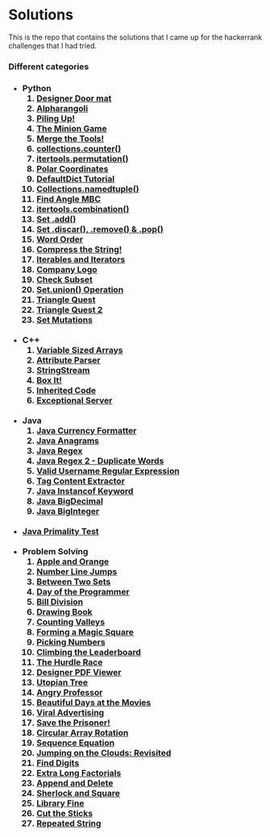 <h1> Solutions </h1>

This is the repo that contains the solutions that I came up for the hackerrank challenges that I had tried. 

<h3> Different categories <h3>
<ul>
    <li> Python <br>
    <ol type="1">
    <li><a href="https://github.com/jatulya/hackerrank/blob/main/python/doormat.py">Designer Door mat</a></li>
    <li><a href="https://github.com/jatulya/hackerrank/blob/main/python/alpharangolipy"> Alpharangoli</a></li>
    <li><a href="https://github.com/jatulya/hackerrank/blob/main/python/piled.py">Piling Up!</a></li>
    <li><a href="https://github.com/jatulya/hackerrank/blob/main/python/miniongame.py"> The Minion Game</a></li>
    <li><a href="https://github.com/jatulya/hackerrank/blob/main/python/mergethetools.py">Merge the Tools!</a></li>
    <li><a href="https://github.com/jatulya/hackerrank/blob/main/python/coll_counter.py"> collections.counter()</a></li>
    <li><a href="https://github.com/jatulya/hackerrank/blob/main/python/permutation.py">itertools.permutation()</a></li>
    <li><a href="https://github.com/jatulya/hackerrank/blob/main/python/topolar.py"> Polar Coordinates </a></li>
    <li><a href="https://github.com/jatulya/hackerrank/blob/main/python/def_dict.py"> DefaultDict Tutorial</a></li>
    <li><a href="https://github.com/jatulya/hackerrank/blob/main/python/namedtuple.py">Collections.namedtuple()</a></li>
    <li><a href="https://github.com/jatulya/hackerrank/blob/main/python/angle.py">Find Angle MBC</a></li>
    <li><a href="https://github.com/jatulya/hackerrank/blob/main/python/combo.py">itertools.combination()</a></li>
    <li><a href="https://github.com/jatulya/hackerrank/blob/main/python/setadd().py">Set .add()</a></li>
    <li><a href="https://github.com/jatulya/hackerrank/blob/main/python/setfnc.py">Set .discar(), .remove() & .pop()</a></li>
    <li><a href="https://github.com/jatulya/hackerrank/blob/main/python/wordCount.py">Word Order</a></li>
    <li><a href="https://github.com/jatulya/hackerrank/blob/main/python/groupby.py">Compress the String!</a></li>
    <li><a href="https://github.com/jatulya/hackerrank/blob/main/python/iters.py">Iterables and Iterators</a></li>
    <li><a href="https://github.com/jatulya/hackerrank/blob/main/python/company.py">Company Logo</a></li>
    <li><a href="https://github.com/jatulya/hackerrank/blob/main/python/subset.py">Check Subset</a></li>
    <li><a href="https://github.com/jatulya/hackerrank/blob/main/python/union.py">Set.union() Operation</a></li>
    <li><a href="https://github.com/jatulya/hackerrank/blob/main/python/triQuest.py">Triangle Quest</a></li>
    <li><a href="https://github.com/jatulya/hackerrank/blob/main/python/triQuest2.py">Triangle Quest 2</a></li>
    <li><a href="https://github.com/jatulya/hackerrank/blob/main/python/setUpdates.py">Set Mutations</a></li>
    </ol></li><br>
    <li> C++<br>
    <ol type="1">
    <li><a href="https://github.com/jatulya/hackerrank/blob/main/cpp/varArray.cpp">Variable Sized Arrays</a></li>
    <li><a href="https://github.com/jatulya/hackerrank/blob/main/cpp/tags.cpp">Attribute Parser</a></li>
    <li><a href="https://github.com/jatulya/hackerrank/blob/main/cpp/streamclass.cpp">StringStream</a></li>
    <li><a href="https://github.com/jatulya/hackerrank/blob/main/cpp/boxclass.cpp">Box It!</a></li>
    <li><a href="https://github.com/jatulya/hackerrank/blob/main/cpp/exception.cpp">Inherited Code</a></li>
    <li><a href="https://github.com/jatulya/hackerrank/blob/main/cpp/manyExcep.cpp">Exceptional Server</a></li>
    </ol><br></li>
    <li> Java <br> 
    <ol type="1">
    <li><a href="https://github.com/jatulya/hackerrank/blob/main/java/currency.java">Java Currency Formatter</a></li>
    <li><a href="https://github.com/jatulya/hackerrank/blob/main/java/anagrams.java">Java Anagrams</a></li>
    <li><a href="https://github.com/jatulya/hackerrank/blob/main/java/ipaddress.java">Java Regex </a></li>
    <li><a href="https://github.com/jatulya/hackerrank/blob/main/java/regex2.java">Java Regex 2 - Duplicate Words</a></li>
    <li><a href="https://github.com/jatulya/hackerrank/blob/main/java/regex3.java"> Valid Username Regular Expression</a></li>
    <li><a href="https://github.com/jatulya/hackerrank/blob/main/java/tagcontent.java"> Tag Content Extractor</a></li>
    <li><a href="https://github.com/jatulya/hackerrank/blob/main/java/Instanceof.java">Java Instancof Keyword </a></li>
    <li><a href="https://github.com/jatulya/hackerrank/blob/main/java/bigDeci.java">Java BigDecimal </a></li>
    <li><a href="https://github.com/jatulya/hackerrank/blob/main/java/bigint.java">Java BigInteger</a></li>
    </ol><br></li><li><a href="https://github.com/jatulya/hackerrank/blob/main/java/bigPrime.java">Java Primality Test </a></li>
    </ol><br></li>   
    <li> Problem Solving <br>
    <ol type="1">
    <li><a href="https://github.com/jatulya/hackerrank/blob/main/DS-c/appleOrange.c">Apple and Orange </a></li>
    <li><a href="https://github.com/jatulya/hackerrank/blob/main/DS-c/kangaroo.c">Number Line Jumps</a></li>
    <li><a href="https://github.com/jatulya/hackerrank/blob/main/DS-c/factorInSet.c">Between Two Sets</a></li>
    <li><a href="https://github.com/jatulya/hackerrank/blob/main/DS-c/256thday.c">Day of the Programmer</a></li>
    <li><a href="https://github.com/jatulya/hackerrank/blob/main/DS-c/billofanna.c">Bill Division</a></li>
    <li><a href="https://github.com/jatulya/hackerrank/blob/main/DS-c/pagecount.c">Drawing Book </a></li>
    <li><a href="https://github.com/jatulya/hackerrank/blob/main/DS-c/valleycount.c">Counting Valleys</a></li>
    <li><a href="https://github.com/jatulya/hackerrank/blob/main/DS-c/magicsquare.c">Forming a Magic Square</a></li>
    <li><a href="https://github.com/jatulya/hackerrank/blob/main/DS-c/pickingnum.c">Picking Numbers</a></li>
    <li><a href="https://github.com/jatulya/hackerrank/blob/main/DS-c/playerrank.c">Climbing the Leaderboard</a></li>
    <li><a href="https://github.com/jatulya/hackerrank/blob/main/DS-c/hurdlerace.c">The Hurdle Race</a></li>
    <li><a href="https://github.com/jatulya/hackerrank/blob/main/DS-c/padfviewer.c">Designer PDF Viewer</a></li>
    <li><a href="https://github.com/jatulya/hackerrank/blob/main/DS-c/utopianTree.c">Utopian Tree</a></li>
    <li><a href="https://github.com/jatulya/hackerrank/blob/main/DS-c/professor.c">Angry Professor</a></li>
    <li><a href="https://github.com/jatulya/hackerrank/blob/main/DS-c/beautidays.py">Beautiful Days at the Movies</a></li>
    <li><a href="https://github.com/jatulya/hackerrank/blob/main/DS-c/advertising.py">Viral Advertising</a></li>
    <li><a href="https://github.com/jatulya/hackerrank/blob/main/DS-c/prisoner.py">Save the Prisoner!</a></li>
    <li><a href="https://github.com/jatulya/hackerrank/blob/main/DS-c/rotate.py">Circular Array Rotation</a></li>
    <li><a href="https://github.com/jatulya/hackerrank/blob/main/DS-c/sequence.py">Sequence Equation</a></li>
    <li><a href="https://github.com/jatulya/hackerrank/blob/main/DS-c/climbclouds.py">Jumping on the Clouds: Revisited</a></li>
    <li><a href="https://github.com/jatulya/hackerrank/blob/main/DS-c/divisors.py">Find Digits</a></li>
    <li><a href="https://github.com/jatulya/hackerrank/blob/main/DS-c/longFact1.c">Extra Long Factorials</a></li>
    <li><a href="https://github.com/jatulya/hackerrank/blob/main/DS-c/appendelete.c">Append and Delete</a></li>
    <li><a href="https://github.com/jatulya/hackerrank/blob/main/DS-c/squareRange.c">Sherlock and Square </a></li>
    <li><a href="https://github.com/jatulya/hackerrank/blob/main/DS-c/library.c">Library Fine</a></li>
    <li><a href="https://github.com/jatulya/hackerrank/blob/main/DS-c/sticks.py">Cut the Sticks</a></li>
    <li><a href="https://github.com/jatulya/hackerrank/blob/main/DS-c/infString.cpp">Repeated String</a></li>
    </ol><br> </ul>